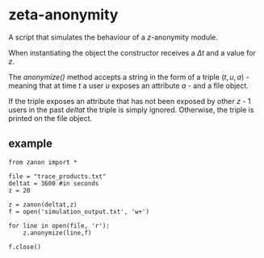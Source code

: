 # zeta-anonymity

A script that simulates the behaviour of a $z$-anonymity module. 

When instantiating the object the constructor receives a $\Delta t$ and a value for $z$.

The *anonymize()* method accepts a string in the form of a triple $(t,u,a)$ - meaning that at time $t$ a user $u$ exposes an attribute $a$ - and a file object. 

If the triple exposes an attribute that has not been exposed by other $z$ - 1 users in the past $deltat$ the triple is simply ignored. Otherwise, the triple is printed on the file object.

## example
```
from zanon import *

file = "trace_products.txt"
deltat = 3600 #in seconds
z = 20

z = zanon(deltat,z)
f = open('simulation_output.txt', 'w+')

for line in open(file, 'r'):
	z.anonymize(line,f)

f.close()
```
